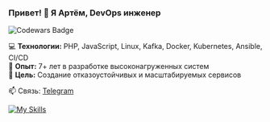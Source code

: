 

### Привет! 👋 Я Артём, DevOps инженер  

<p align="left">
  <img src="https://www.codewars.com/users/quas_wex/badges/large" alt="Codewars Badge">
</p>

💻 **Технологии:** PHP, JavaScript, Linux, Kafka, Docker, Kubernetes, Ansible, CI/CD  
🏢 **Опыт:** 7+ лет в разработке высоконагруженных систем  
🎯 **Цель:** Создание отказоустойчивых и масштабируемых сервисов  

📫 Связь: [Telegram](https://t.me/Shepych)  

[![My Skills](https://skillicons.dev/icons?i=php,js,ansible,postgresql,mysql,redis,docker,kafka,kubernetes,gitlab,terraform)](https://skillicons.dev)

